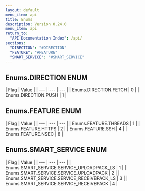 ```yaml
---
layout: default
menu_item: api
title: Enums
description: Version 0.24.0
menu_item: api
return_to:
  "API Documentation Index": /api/
sections:
  "DIRECTION": "#DIRECTION"
  "FEATURE": "#FEATURE"
  "SMART_SERVICE": "#SMART_SERVICE"
---
```


## <a name="DIRECTION"></a><span>Enums.</span>DIRECTION <span class="tags"><span class="enum">ENUM</span></span>

| Flag | Value |
| --- | --- | --- |
| <span>Enums.DIRECTION.</span>FETCH | 0 |
| <span>Enums.DIRECTION.</span>PUSH | 1 |

## <a name="FEATURE"></a><span>Enums.</span>FEATURE <span class="tags"><span class="enum">ENUM</span></span>

| Flag | Value |
| --- | --- | --- |
| <span>Enums.FEATURE.</span>THREADS | 1 |
| <span>Enums.FEATURE.</span>HTTPS | 2 |
| <span>Enums.FEATURE.</span>SSH | 4 |
| <span>Enums.FEATURE.</span>NSEC | 8 |

## <a name="SMART_SERVICE"></a><span>Enums.</span>SMART_SERVICE <span class="tags"><span class="enum">ENUM</span></span>

| Flag | Value |
| --- | --- | --- |
| <span>Enums.SMART_SERVICE.</span>SERVICE_UPLOADPACK_LS | 1 |
| <span>Enums.SMART_SERVICE.</span>SERVICE_UPLOADPACK | 2 |
| <span>Enums.SMART_SERVICE.</span>SERVICE_RECEIVEPACK_LS | 3 |
| <span>Enums.SMART_SERVICE.</span>SERVICE_RECEIVEPACK | 4 |

